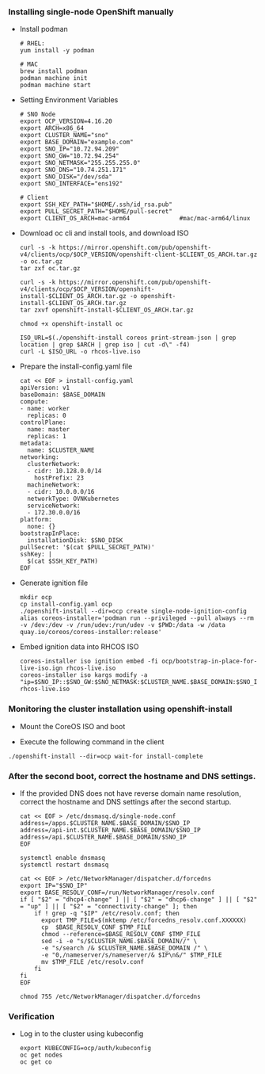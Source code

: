 ### Installing single-node OpenShift manually

* Install podman 
  ~~~
  # RHEL:
  yum install -y podman

  # MAC
  brew install podman
  podman machine init
  podman machine start
  ~~~
  
* Setting Environment Variables
  ~~~
  # SNO Node
  export OCP_VERSION=4.16.20
  export ARCH=x86_64
  export CLUSTER_NAME="sno"
  export BASE_DOMAIN="example.com"
  export SNO_IP="10.72.94.209"
  export SNO_GW="10.72.94.254"
  export SNO_NETMASK="255.255.255.0"
  export SNO_DNS="10.74.251.171"
  export SNO_DISK="/dev/sda"
  export SNO_INTERFACE="ens192"
  
  # Client
  export SSH_KEY_PATH="$HOME/.ssh/id_rsa.pub"
  export PULL_SECRET_PATH="$HOME/pull-secret"
  export CLIENT_OS_ARCH=mac-arm64              #mac/mac-arm64/linux
  ~~~

* Download oc cli and install tools, and download ISO
  ~~~
  curl -s -k https://mirror.openshift.com/pub/openshift-v4/clients/ocp/$OCP_VERSION/openshift-client-$CLIENT_OS_ARCH.tar.gz -o oc.tar.gz
  tar zxf oc.tar.gz
  
  curl -s -k https://mirror.openshift.com/pub/openshift-v4/clients/ocp/$OCP_VERSION/openshift-install-$CLIENT_OS_ARCH.tar.gz -o openshift- 
  install-$CLIENT_OS_ARCH.tar.gz
  tar zxvf openshift-install-$CLIENT_OS_ARCH.tar.gz
  
  chmod +x openshift-install oc

  ISO_URL=$(./openshift-install coreos print-stream-json | grep location | grep $ARCH | grep iso | cut -d\" -f4)
  curl -L $ISO_URL -o rhcos-live.iso
  ~~~

* Prepare the install-config.yaml file
  ~~~
  cat << EOF > install-config.yaml 
  apiVersion: v1
  baseDomain: $BASE_DOMAIN
  compute:
  - name: worker
    replicas: 0 
  controlPlane:
    name: master
    replicas: 1 
  metadata:
    name: $CLUSTER_NAME
  networking: 
    clusterNetwork:
    - cidr: 10.128.0.0/14
      hostPrefix: 23
    machineNetwork:
    - cidr: 10.0.0.0/16 
    networkType: OVNKubernetes
    serviceNetwork:
    - 172.30.0.0/16
  platform:
    none: {}
  bootstrapInPlace:
    installationDisk: $SNO_DISK
  pullSecret: '$(cat $PULL_SECRET_PATH)' 
  sshKey: |
    $(cat $SSH_KEY_PATH)
  EOF
  ~~~

* Generate ignition file
  ~~~
  mkdir ocp
  cp install-config.yaml ocp
  ./openshift-install --dir=ocp create single-node-ignition-config
  alias coreos-installer='podman run --privileged --pull always --rm -v /dev:/dev -v /run/udev:/run/udev -v $PWD:/data -w /data quay.io/coreos/coreos-installer:release'
  ~~~

* Embed ignition data into RHCOS ISO
  ~~~
  coreos-installer iso ignition embed -fi ocp/bootstrap-in-place-for-live-iso.ign rhcos-live.iso
  coreos-installer iso kargs modify -a "ip=$SNO_IP::$SNO_GW:$SNO_NETMASK:$CLUSTER_NAME.$BASE_DOMAIN:$SNO_INTERFACE:off:$SNO_DNS" rhcos-live.iso
  ~~~


### Monitoring the cluster installation using openshift-install 

* Mount the CoreOS ISO and boot

* Execute the following command in the client
~~~
./openshift-install --dir=ocp wait-for install-complete
~~~

### After the second boot, correct the hostname and DNS settings.
* If the provided DNS does not have reverse domain name resolution, correct the hostname and DNS settings after the second startup.
  ~~~
  cat << EOF > /etc/dnsmasq.d/single-node.conf
  address=/apps.$CLUSTER_NAME.$BASE_DOMAIN/$SNO_IP
  address=/api-int.$CLUSTER_NAME.$BASE_DOMAIN/$SNO_IP
  address=/api.$CLUSTER_NAME.$BASE_DOMAIN/$SNO_IP
  EOF
  
  systemctl enable dnsmasq
  systemctl restart dnsmasq
  
  cat << EOF > /etc/NetworkManager/dispatcher.d/forcedns
  export IP="$SNO_IP"
  export BASE_RESOLV_CONF=/run/NetworkManager/resolv.conf
  if [ "$2" = "dhcp4-change" ] || [ "$2" = "dhcp6-change" ] || [ "$2" = "up" ] || [ "$2" = "connectivity-change" ]; then
      if ! grep -q "$IP" /etc/resolv.conf; then
        export TMP_FILE=$(mktemp /etc/forcedns_resolv.conf.XXXXXX)
        cp  $BASE_RESOLV_CONF $TMP_FILE
        chmod --reference=$BASE_RESOLV_CONF $TMP_FILE
        sed -i -e "s/$CLUSTER_NAME.$BASE_DOMAIN//" \
        -e "s/search /& $CLUSTER_NAME.$BASE_DOMAIN /" \
        -e "0,/nameserver/s/nameserver/& $IP\n&/" $TMP_FILE
        mv $TMP_FILE /etc/resolv.conf
      fi
  fi
  EOF
  
  chmod 755 /etc/NetworkManager/dispatcher.d/forcedns
  ~~~

### Verification
* Log in to the cluster using kubeconfig
  ~~~
  export KUBECONFIG=ocp/auth/kubeconfig
  oc get nodes
  oc get co
  ~~~
